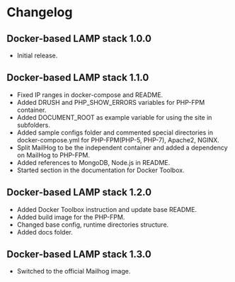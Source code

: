 # Changelog
## Docker-based LAMP stack 1.0.0
* Initial release.

## Docker-based LAMP stack 1.1.0
* Fixed IP ranges in docker-compose and README.
* Added DRUSH and PHP_SHOW_ERRORS variables for PHP-FPM container.
* Added DOCUMENT_ROOT as example variable for using the site in subfolders.
* Added sample configs folder and commented special directories in docker-compose.yml for PHP-FPM(PHP-5, PHP-7), Apache2, NGINX.
* Split MailHog to be the independent container and added a dependency on MailHog to PHP-FPM.
* Added references to MongoDB, Node.js in README.
* Started section in the documentation for Docker Toolbox.

## Docker-based LAMP stack 1.2.0
* Added Docker Toolbox instruction and update base README.
* Added build image for the PHP-FPM.
* Changed base config, runtime directories structure.
* Added docs folder.

## Docker-based LAMP stack 1.3.0
* Switched to the official Mailhog image.
